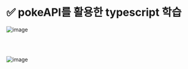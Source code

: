 # ✅ pokeAPI를 활용한 typescript 학습


![image](https://github.com/bananashow/pokemon/assets/85798544/47d22bb4-cfb0-4375-a49d-11a6c6315074)

<br />
<br />

![image](https://github.com/bananashow/pokemon/assets/85798544/a53acee9-6aac-471b-a6e8-1b869e8a2937)
